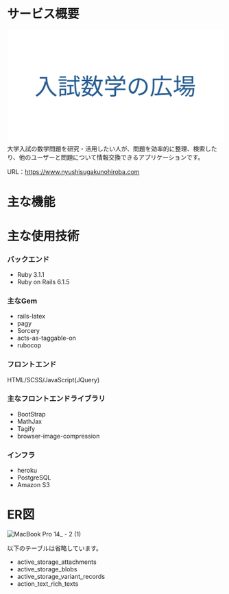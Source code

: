 # サービス概要
![ogp](/app/assets/images/ogp.png)
大学入試の数学問題を研究・活用したい人が、問題を効率的に整理、検索したり、他のユーザーと問題について情報交換できるアプリケーションです。

URL：https://www.nyushisugakunohiroba.com

# 主な機能

# 主な使用技術
### バックエンド
- Ruby 3.1.1
- Ruby on Rails 6.1.5

### 主なGem
- rails-latex
- pagy
- Sorcery
- acts-as-taggable-on
- rubocop

### フロントエンド
HTML/SCSS/JavaScript(JQuery)

### 主なフロントエンドライブラリ
- BootStrap
- MathJax
- Tagify
- browser-image-compression

### インフラ
- heroku
- PostgreSQL
- Amazon S3

# ER図
![MacBook Pro 14_ - 2 (1)](https://user-images.githubusercontent.com/88495850/182025152-b8315ae6-b2c7-4559-9fae-5656a4bbac8b.png)

以下のテーブルは省略しています。
- active_storage_attachments
- active_storage_blobs
- active_storage_variant_records
- action_text_rich_texts
